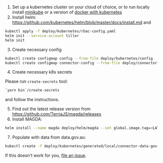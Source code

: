 1.  Set up a kubernetes cluster on your cloud of choice, or to run locally install [minikube](./installing-minikube.md) or a version of [docker with kubernetes](./installing-docker-k8s.md)
2.  Install helm: https://github.com/kubernetes/helm/blob/master/docs/install.md and

```bash
kubectl apply -f deploy/kubernetes/rbac-config.yaml
helm init --service-account tiller
helm init
```

3.  Create necessary config

```bash
kubectl create configmap config --from-file deploy/kubernetes/config
kubectl create configmap connector-config --from-file deploy/connector-config
```

4.  Create necessary k8s secrets

Please run `create-secrets` tool:

```bash
`yarn bin`/create-secrets
```

and follow the instructions.

5.  Find out the latest release version from https://github.com/TerriaJS/magda/releases
6.  Install MAGDA:

```bash
helm install --name magda deploy/helm/magda --set global.image.tag=<LATEST-RELEASE-GOES-HERE> --set global.noDbAuth=true
```

7.  Populate with data from data.gov.au:

```bash
kubectl create -f deploy/kubernetes/generated/local/connector-data-gov-au.json
```

If this doesn't work for you, [file an issue](https://github.com/TerriaJS/magda/issues).

